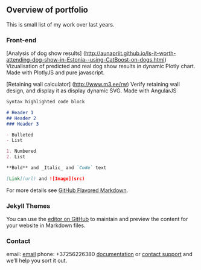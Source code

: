 ## Overview of portfolio

This is small list of my work over last years.

### Front-end

[Analysis of dog show results] (http://aunapriit.github.io/Is-it-worth-attending-dog-show-in-Estonia--using-CatBoost-on-dogs.html) Vizualisation of predicted and real dog show results in dynamic Plotly chart. Made with PlotlyJS and pure javascript.

[Retaining wall calculator] (http://www.m3.ee/rw) Verify retaining wall design, and display it as display dynamic SVG. Made with AngularJS 

```markdown
Syntax highlighted code block

# Header 1
## Header 2
### Header 3

- Bulleted
- List

1. Numbered
2. List

**Bold** and _Italic_ and `Code` text

[Link](url) and ![Image](src)
```

For more details see [GitHub Flavored Markdown](https://guides.github.com/features/mastering-markdown/).

### Jekyll Themes

You can use the [editor on GitHub](https://github.com/aunapriit/aunapriit.github.io/edit/master/README.md) to maintain and preview the content for your website in Markdown files.

### Contact

email: [email](aunapriit@gmail.com)
phone: +37256226380
[documentation](https://help.github.com/categories/github-pages-basics/) or [contact support](https://github.com/contact) and we’ll help you sort it out.
